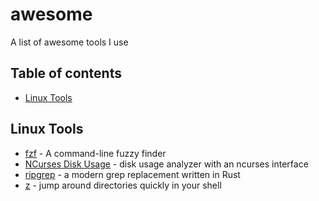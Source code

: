 # awesome
A list of awesome tools I use

## Table of contents

  - [Linux Tools](#linux-tools)

## Linux Tools
- [fzf](https://github.com/junegunn/fzf) - A command-line fuzzy finder
- [NCurses Disk Usage](https://dev.yorhel.nl/ncdu) - disk usage analyzer with an ncurses interface
- [ripgrep](https://github.com/BurntSushi/ripgrep) - a modern grep replacement written in Rust
- [z](https://github.com/rupa/z) - jump around directories quickly in your shell


